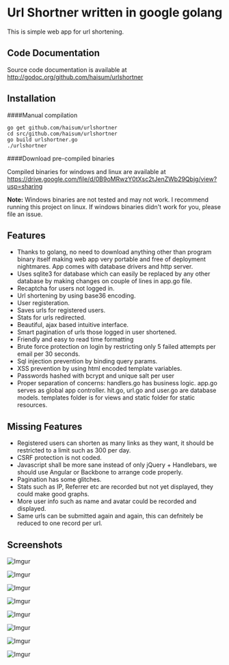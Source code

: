 Url Shortner written in google golang
==============================

This is simple web app for url shortening. 


Code Documentation
------------

Source code documentation is available at http://godoc.org/github.com/haisum/urlshortner

Installation
--------------

####Manual compilation

```
go get github.com/haisum/urlshortner
cd src/github.com/haisum/urlshortner
go build urlshortner.go
./urlshortner
```

####Download pre-compiled binaries

Compiled binaries for windows and linux are available at https://drive.google.com/file/d/0B9oMRwzY0tXsc2tJenZWb29Qbjg/view?usp=sharing

**Note:** Windows binaries are not tested and may not work. I recommend running this project on linux. If windows binaries didn't work for you, please file an issue.


Features
-----------

- Thanks to golang, no need to download anything other than program binary itself making web app very portable and free  of deployment nightmares. App comes with database drivers and http server.
- Uses sqlite3 for database which can easily be replaced by any other database by making changes on couple of lines in app.go file.
- Recaptcha for users not logged in.
- Url shortening by using base36 encoding.
- User registeration.
- Saves urls for registered users.
- Stats for urls redirected.
- Beautiful, ajax based intuitive interface.
- Smart pagination of urls those logged in user shortened.
- Friendly and easy to read time formatting
- Brute force protection on login by restricting only 5 failed attempts per email per 30 seconds.
- Sql injection prevention by binding query params.
- XSS prevention by using html encoded template variables.
- Passwords hashed with bcrypt and unique salt per user
- Proper separation of concerns: handlers.go has business logic. app.go serves as global app controller. hit.go, url.go and user.go are database models. templates folder is for views and static folder for static resources.

Missing Features
--------------

- Registered users can shorten as many links as they want, it should be restricted to a limit such as 300 per day.
- CSRF protection is not coded.
- Javascript shall be more sane instead of only jQuery + Handlebars, we should use Angular or Backbone to arrange code properly.
- Pagination has some glitches.
- Stats such as IP, Referrer etc are recorded but not yet displayed, they could make good graphs.
- More user info such as name and avatar could be recorded and displayed.
- Same urls can be submitted again and again, this can defnitely be reduced to one record per url.

Screenshots
----------------

![Imgur](http://i.imgur.com/6Naa3FH.png)

![Imgur](http://i.imgur.com/uDWqdoS.png)

![Imgur](http://i.imgur.com/KBQFRNR.png)

![Imgur](http://i.imgur.com/PGTi9uz.png)

![Imgur](http://i.imgur.com/ps7eGnr.png)

![Imgur](http://i.imgur.com/9RXCI41.png)

![Imgur](http://i.imgur.com/Xv4WZwk.png)

![Imgur](http://i.imgur.com/wNs2Ocn.png)